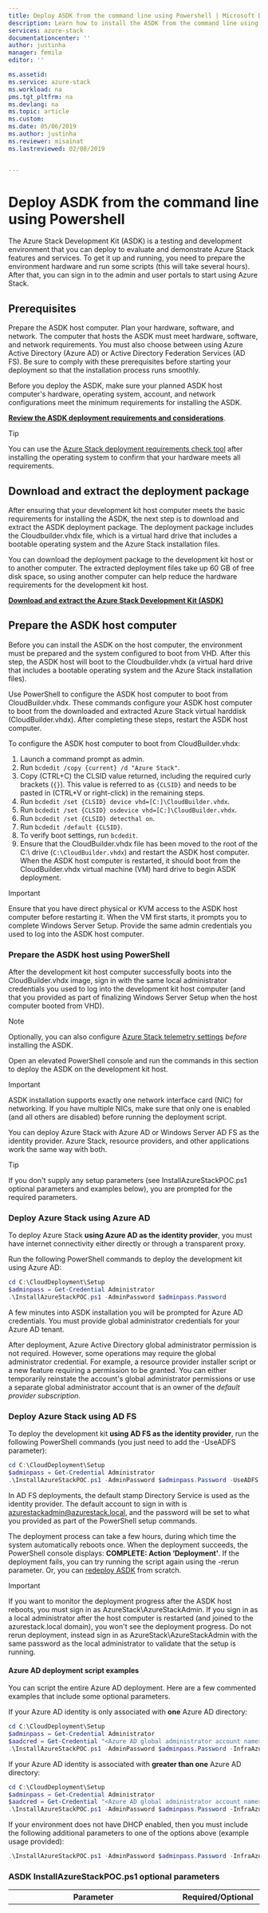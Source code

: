 ```yaml
---
title: Deploy ASDK from the command line using Powershell | Microsoft Docs
description: Learn how to install the ASDK from the command line using PowerShell.
services: azure-stack
documentationcenter: ''
author: justinha
manager: femila
editor: ''

ms.assetid: 
ms.service: azure-stack
ms.workload: na
pms.tgt_pltfrm: na
ms.devlang: na
ms.topic: article
ms.custom: 
ms.date: 05/06/2019
ms.author: justinha
ms.reviewer: misainat
ms.lastreviewed: 02/08/2019


---
```


# Deploy ASDK from the command line using Powershell

The Azure Stack Development Kit (ASDK) is a testing and development environment that you can deploy to evaluate and demonstrate Azure Stack features and services. To get it up and running, you need to prepare the environment hardware and run some scripts (this will take several hours). After that, you can sign in to the admin and user portals to start using Azure Stack.

## Prerequisites

Prepare the ASDK host computer. Plan your hardware, software, and network. The computer that hosts the ASDK must meet hardware, software, and network requirements. You must also choose between using Azure Active Directory (Azure AD) or Active Directory Federation Services (AD FS). Be sure to comply with these prerequisites before starting your deployment so that the installation process runs smoothly. 

Before you deploy the ASDK, make sure your planned ASDK host computer's hardware, operating system, account, and network configurations meet the minimum requirements for installing the ASDK.

**[Review the ASDK deployment requirements and considerations](asdk-deploy-considerations.md)**.

> [!TIP]
> You can use the [Azure Stack deployment requirements check tool](https://gallery.technet.microsoft.com/Deployment-Checker-for-50e0f51b) after installing the operating system to confirm that your hardware meets all requirements.

## Download and extract the deployment package
After ensuring that your development kit host computer meets the basic requirements for installing the ASDK, the next step is to download and extract the ASDK deployment package. The deployment package includes the Cloudbuilder.vhdx file, which is a virtual hard drive that includes a bootable operating system and the Azure Stack installation files.

You can download the deployment package to the development kit host or to another computer. The extracted deployment files take up 60 GB of free disk space, so using another computer can help reduce the hardware requirements for the development kit host.

**[Download and extract the Azure Stack Development Kit (ASDK)](asdk-download.md)**

## Prepare the ASDK host computer
Before you can install the ASDK on the host computer, the environment must be prepared and the system configured to boot from VHD. After this step, the ASDK host will boot to the Cloudbuilder.vhdx (a virtual hard drive that includes a bootable operating system and the Azure Stack installation files).

Use PowerShell to configure the ASDK host computer to boot from CloudBuilder.vhdx. These commands configure your ASDK host computer to boot from the downloaded and extracted Azure Stack virtual harddisk (CloudBuilder.vhdx). After completing these steps, restart the ASDK host computer.

To configure the ASDK host computer to boot from CloudBuilder.vhdx:

  1. Launch a command prompt as admin.
  2. Run `bcdedit /copy {current} /d "Azure Stack"`.
  3. Copy (CTRL+C) the CLSID value returned, including the required curly brackets (`{}`). This value is referred to as `{CLSID}` and needs to be pasted in (CTRL+V or right-click) in the remaining steps.
  4. Run `bcdedit /set {CLSID} device vhd=[C:]\CloudBuilder.vhdx`.
  5. Run `bcdedit /set {CLSID} osdevice vhd=[C:]\CloudBuilder.vhdx`.
  6. Run `bcdedit /set {CLSID} detecthal on`.
  7. Run `bcdedit /default {CLSID}`.
  8. To verify boot settings, run `bcdedit`.
  9. Ensure that the CloudBuilder.vhdx file has been moved to the root of the C:\ drive (`C:\CloudBuilder.vhdx`) and restart the ASDK host computer. When the ASDK host computer is restarted, it should boot from the CloudBuilder.vhdx virtual machine (VM) hard drive to begin ASDK deployment.

> [!IMPORTANT]
> Ensure that you have direct physical or KVM access to the ASDK host computer before restarting it. When the VM first starts, it prompts you to complete Windows Server Setup. Provide the same admin credentials you used to log into the ASDK host computer.

### Prepare the ASDK host using PowerShell 
After the development kit host computer successfully boots into the CloudBuilder.vhdx image, sign in with the same local administrator credentials you used to log into the development kit host computer (and that you provided as part of finalizing Windows Server Setup when the host computer booted from VHD). 

> [!NOTE]
> Optionally, you can also configure [Azure Stack telemetry settings](asdk-telemetry.md#set-telemetry-level-in-the-windows-registry) *before* installing the ASDK.

Open an elevated PowerShell console and run the commands in this section to deploy the ASDK on the development kit host.

> [!IMPORTANT] 
> ASDK installation supports exactly one network interface card (NIC) for networking. If you have multiple NICs, make sure that only one is enabled (and all others are disabled) before running the deployment script.

You can deploy Azure Stack with Azure AD or Windows Server AD FS as the identity provider. Azure Stack, resource providers, and other applications work the same way with both.

> [!TIP]
> If you don't supply any setup parameters (see InstallAzureStackPOC.ps1 optional parameters and examples below), you are prompted for the required parameters.

### Deploy Azure Stack using Azure AD 
To deploy Azure Stack **using Azure AD as the identity provider**, you must have internet connectivity either directly or through a transparent proxy. 

Run the following PowerShell commands to deploy the development kit using Azure AD:

  ```powershell
  cd C:\CloudDeployment\Setup     
  $adminpass = Get-Credential Administrator     
  .\InstallAzureStackPOC.ps1 -AdminPassword $adminpass.Password
  ```

A few minutes into ASDK installation you will be prompted for Azure AD credentials. You must provide global administrator credentials for your Azure AD tenant. 

After deployment, Azure Active Directory global administrator permission is not required. However, some operations may require the global administrator credential. For example, a resource provider installer script or a new feature requiring a permission to be granted. You can either temporarily reinstate the account's global administrator permissions or use a separate global administrator account that is an owner of the *default provider subscription*.

### Deploy Azure Stack using AD FS 
To deploy the development kit **using AD FS as the identity provider**, run the following PowerShell commands (you just need to add the -UseADFS parameter): 

  ```powershell
  cd C:\CloudDeployment\Setup     
  $adminpass = Get-Credential Administrator 
  .\InstallAzureStackPOC.ps1 -AdminPassword $adminpass.Password -UseADFS
  ```

In AD FS deployments, the default stamp Directory Service is used as the identity provider. The default account to sign in with is azurestackadmin@azurestack.local, and the password will be set to what you provided as part of the PowerShell setup commands.

The deployment process can take a few hours, during which time the system automatically reboots once. When the deployment succeeds, the PowerShell console displays: **COMPLETE: Action ‘Deployment'**. If the deployment fails, you can try running the script again using the -rerun parameter. Or, you can [redeploy ASDK](asdk-redeploy.md) from scratch.

> [!IMPORTANT]
> If you want to monitor the deployment progress after the ASDK host reboots, you must sign in as AzureStack\AzureStackAdmin. If you sign in as a local administrator after the host computer is restarted (and joined to the azurestack.local domain), you won't see the deployment progress. Do not rerun deployment, instead sign in as AzureStack\AzureStackAdmin with the same password as the local administrator to validate that the setup is running.


#### Azure AD deployment script examples
You can script the entire Azure AD deployment. Here are a few commented examples that include some optional parameters.

If your Azure AD identity is only associated with **one** Azure AD directory:
```powershell
cd C:\CloudDeployment\Setup 
$adminpass = Get-Credential Administrator 
$aadcred = Get-Credential "<Azure AD global administrator account name>" 
.\InstallAzureStackPOC.ps1 -AdminPassword $adminpass.Password -InfraAzureDirectoryTenantAdminCredential $aadcred -TimeServer 52.168.138.145 #Example time server IP address.
```

If your Azure AD identity is associated with **greater than one** Azure AD directory:
```powershell
cd C:\CloudDeployment\Setup 
$adminpass = Get-Credential Administrator 
$aadcred = Get-Credential "<Azure AD global administrator account name>" #Example: user@AADDirName.onmicrosoft.com 
.\InstallAzureStackPOC.ps1 -AdminPassword $adminpass.Password -InfraAzureDirectoryTenantAdminCredential $aadcred -InfraAzureDirectoryTenantName "<Azure AD directory in the form of domainname.onmicrosoft.com or an Azure AD verified custom domain name>" -TimeServer 52.168.138.145 #Example time server IP address.
```

If your environment does not have DHCP enabled, then you must include the following additional parameters to one of the options above (example usage provided): 

```powershell
.\InstallAzureStackPOC.ps1 -AdminPassword $adminpass.Password -InfraAzureDirectoryTenantAdminCredential $aadcred -TimeServer 10.222.112.26
```

### ASDK InstallAzureStackPOC.ps1 optional parameters

|Parameter|Required/Optional|Description|
|-----|-----|-----|
|AdminPassword|Required|Sets the local administrator account and all other user accounts on all the virtual machines created as part of development kit deployment. This password must match the current local administrator password on the host.|
|InfraAzureDirectoryTenantName|Required|Sets the tenant directory. Use this parameter to specify a specific directory where the AAD account has permissions to manage multiple directories. Full Name of an AAD Directory Tenant in the format of .onmicrosoft.com or an Azure AD verified custom domain name.|
|TimeServer|Required|Use this parameter to specify a specific time server. This parameter must be provided as a valid time server IP address. Server names are not supported.|
|InfraAzureDirectoryTenantAdminCredential|Optional|Sets the Azure Active Directory user name and password. These Azure credentials must be an Org ID.|
|InfraAzureEnvironment|Optional|Select the Azure Environment with which you want to register this Azure Stack deployment. Options include global Azure, Azure - China, Azure - US Government.|
|DNSForwarder|Optional|A DNS server is created as part of the Azure Stack deployment. To allow computers inside the solution to resolve names outside of the stamp, provide your existing infrastructure DNS server. The in-stamp DNS server forwards unknown name resolution requests to this server.|
|Rerun|Optional|Use this flag to rerun deployment. All previous input is used. Reentering data previously provided is not supported because several unique values are generated and used for deployment.|


## Perform post-deployment configurations
After installing the ASDK, there are a few recommended post-installation checks and configuration changes that should be made. You can validate your installation was installed successfully using the test-AzureStack cmdlet, and install Azure Stack PowerShell and GitHub tools. 

You should also reset the password expiration policy to make sure that the password for the development kit host doesn't expire before your evaluation period ends.

> [!NOTE]
> Optionally, you can also configure [Azure Stack telemetry settings](asdk-telemetry.md#enable-or-disable-telemetry-after-deployment) *after* installing the ASDK.

**[Post ASDK deployment tasks](asdk-post-deploy.md)**

## Register with Azure
You must register Azure Stack with Azure so that you can [download Azure marketplace items](../operator/azure-stack-create-and-publish-marketplace-item.md) to Azure Stack.

**[Register Azure Stack with Azure](asdk-register.md)**

## Next steps
Congratulations! After completing these steps, you'll have a development kit environment with both [administrator](https://adminportal.local.azurestack.external) and [user](https://portal.local.azurestack.external) portals. 

[Post ASDK installation configuration tasks](asdk-post-deploy.md)

